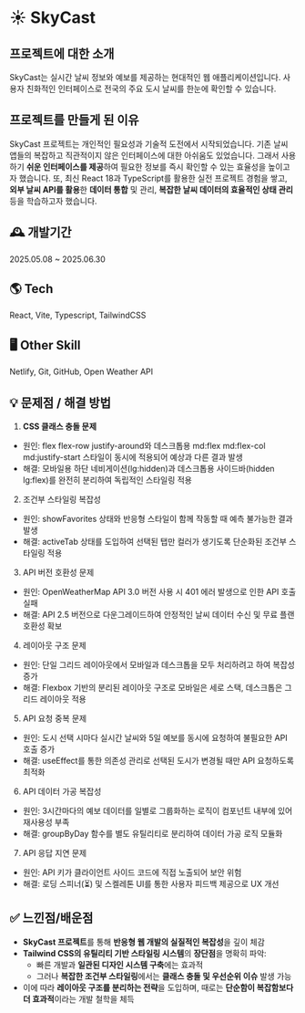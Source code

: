# ☀️ SkyCast

## 프로젝트에 대한 소개
SkyCast는 실시간 날씨 정보와 예보를 제공하는 현대적인 웹 애플리케이션입니다. 
사용자 친화적인 인터페이스로 전국의 주요 도시 날씨를 한눈에 확인할 수 있습니다.

## 프로젝트를 만들게 된 이유
SkyCast 프로젝트는 개인적인 필요성과 기술적 도전에서 시작되었습니다. 
기존 날씨 앱들의 복잡하고 직관적이지 않은 인터페이스에 대한 아쉬움도 있었습니다. 그래서 사용하기 **쉬운 인터페이스를 제공**하여 필요한 정보를 즉시 확인할 수 있는 효율성을 높이고자 했습니다.
또, 최신 React 18과 TypeScript를 활용한 실전 프로젝트 경험을 쌓고, **외부 날씨 API를 활용**한 **데이터 통합** 및 관리, **복잡한 날씨 데이터의 효율적인 상태 관리** 등을 학습하고자 했습니다.

## 🕰️ 개발기간
2025.05.08 ~ 2025.06.30

## 🌎 Tech
React, Vite, Typescript, TailwindCSS

## 🖥️ Other Skill
Netlify, Git, GitHub, Open Weather API

## 💡 문제점 / 해결 방법
1. **CSS 클래스 충돌 문제**
- 원인: flex flex-row justify-around와 데스크톱용 md:flex md:flex-col md:justify-start 스타일이 동시에 적용되어 예상과 다른 결과 발생
- 해결: 모바일용 하단 네비게이션(lg:hidden)과 데스크톱용 사이드바(hidden lg:flex)를 완전히 분리하여 독립적인 스타일링 적용

2. 조건부 스타일링 복잡성
- 원인: showFavorites 상태와 반응형 스타일이 함께 작동할 때 예측 불가능한 결과 발생
- 해결: activeTab 상태를 도입하여 선택된 탭만 컬러가 생기도록 단순화된 조건부 스타일링 적용

3. API 버전 호환성 문제
- 원인: OpenWeatherMap API 3.0 버전 사용 시 401 에러 발생으로 인한 API 호출 실패
- 해결: API 2.5 버전으로 다운그레이드하여 안정적인 날씨 데이터 수신 및 무료 플랜 호환성 확보

4. 레이아웃 구조 문제
- 원인: 단일 그리드 레이아웃에서 모바일과 데스크톱을 모두 처리하려고 하여 복잡성 증가
- 해결: Flexbox 기반의 분리된 레이아웃 구조로 모바일은 세로 스택, 데스크톱은 그리드 레이아웃 적용

5. API 요청 중복 문제
- 원인: 도시 선택 시마다 실시간 날씨와 5일 예보를 동시에 요청하여 불필요한 API 호출 증가
- 해결: useEffect를 통한 의존성 관리로 선택된 도시가 변경될 때만 API 요청하도록 최적화

6. API 데이터 가공 복잡성
- 원인: 3시간마다의 예보 데이터를 일별로 그룹화하는 로직이 컴포넌트 내부에 있어 재사용성 부족
- 해결: groupByDay 함수를 별도 유틸리티로 분리하여 데이터 가공 로직 모듈화

7. API 응답 지연 문제
- 원인: API 키가 클라이언트 사이드 코드에 직접 노출되어 보안 위험
- 해결: 로딩 스피너(⏳) 및 스켈레톤 UI를 통한 사용자 피드백 제공으로 UX 개선

## ✅ 느낀점/배운점
- **SkyCast 프로젝트**를 통해 **반응형 웹 개발의 실질적인 복잡성**을 깊이 체감
- **Tailwind CSS의 유틸리티 기반 스타일링 시스템**의 **장단점**을 명확히 파악:
    - 빠른 개발과 **일관된 디자인 시스템 구축**에는 효과적
    - 그러나 **복잡한 조건부 스타일링**에서는 **클래스 충돌 및 우선순위 이슈** 발생 가능
- 이에 따라 **레이아웃 구조를 분리하는 전략**을 도입하며,
    때로는 **단순함이 복잡함보다 더 효과적**이라는 개발 철학을 체득
